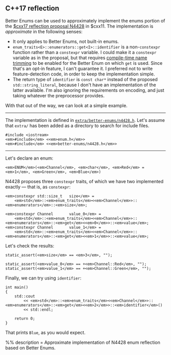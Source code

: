 ## C++17 reflection

Better Enums can be used to approximately implement the enums portion of the
[$cxx17 reflection proposal N4428][n4428] in $cxx11. The implementation is
*approximate* in the following senses:

- It only applies to Better Enums, not built-in enums.
- `enum_traits<E>::enumerators::get<I>::identifier` is a non-`constexpr`
  function rather than a `constexpr` variable. I could make it a `constexpr`
  variable as in the proposal, but that requires
  [compile-time name trimming][slow-enum] to be enabled for the Better Enum
  on which `get` is used. Since that's an opt-in feature, I can't guarantee it.
  I preferred not to write feature-detection code, in order to keep the
  implementation simple.
- The return type of `identifier` is `const char*` instead of the proposed
  `std::string_literal`, because I don't have an implementation of the latter
  available. I'm also ignoring the requirements on encoding, and just taking
  whatever the preprocessor provides.

With that out of the way, we can look at a simple example.

[n4428]: http://www.open-std.org/jtc1/sc22/wg21/docs/papers/2015/n4428.pdf
[slow-enum]: ${prefix}OptInFeatures.html#CompileTimeNameTrimming

---

The implementation is defined in [`extra/better-enums/n4428.h`][header]. Let's
assume that `extra/` has been added as a directory to search for include files.

    #include <iostream>
    <em>#include</em> <<em>enum.h</em>>
    <em>#include</em> <<em>better-enums/n4428.h</em>>

[header]: https://github.com/aantron/better-enums/blob/$ref/extra/better-enums/n4428.h

---

Let's declare an enum:

    <em>ENUM</em>(<em>Channel</em>, <em>char</em>, <em>Red</em> = <em>1</em>, <em>Green</em>, <em>Blue</em>)

N4428 proposes three `constexpr` traits, of which we have two implemented
exactly &mdash; that is, as `constexpr`:

    <em>constexpr std::size_t   size</em> =
        <em>std</em>::<em>enum_traits</em><<em>Channel</em>>::<em>enumerators</em>::<em>size</em>;

    <em>constexpr Channel       value_0</em> =
        <em>std</em>::<em>enum_traits</em><<em>Channel</em>>::<em>enumerators</em>::<em>get</em><<em>0</em>>::<em>value</em>;
    <em>constexpr Channel       value_1</em> =
        <em>std</em>::<em>enum_traits</em><<em>Channel</em>>::<em>enumerators</em>::<em>get</em><<em>1</em>>::<em>value</em>;

Let's check the results:

    static_assert(<em>size</em> == <em>3</em>, "");

    static_assert(<em>value_0</em> == +<em>Channel::Red</em>, "");
    static_assert(<em>value_1</em> == +<em>Channel::Green</em>, "");

Finally, we can try using `identifier`:

    int main()
    {
        std::cout
            << <em>std</em>::<em>enum_traits</em><<em>Channel</em>>::<em>enumerators</em>::<em>get</em><<em>2</em>>::<em>identifier</em>()
            << std::endl;

        return 0;
    }

That prints `Blue`, as you would expect.

%% description = Approximate implementation of N4428 enum reflection based on
Better Enums.
